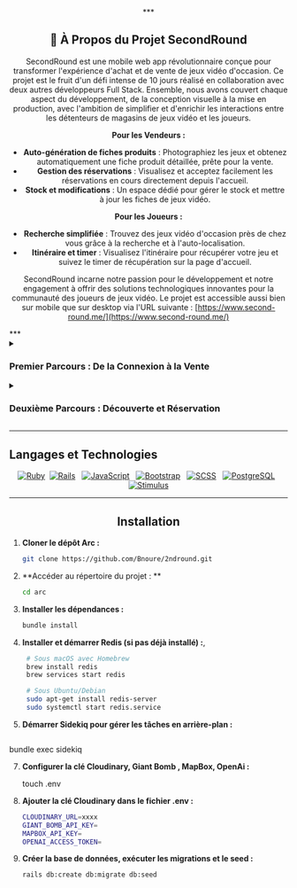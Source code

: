 <div align="center">
***
  
## 🚀 À Propos du Projet SecondRound

SecondRound est une mobile web app révolutionnaire conçue pour transformer l'expérience d'achat et de vente de jeux vidéo d'occasion. Ce projet est le fruit d'un défi intense de 10 jours réalisé en collaboration avec deux autres développeurs Full Stack. Ensemble, nous avons couvert chaque aspect du développement, de la conception visuelle à la mise en production, avec l'ambition de simplifier et d'enrichir les interactions entre les détenteurs de magasins de jeux vidéo et les joueurs.

**Pour les Vendeurs :**
- **Auto-génération de fiches produits** : Photographiez les jeux et obtenez automatiquement une fiche produit détaillée, prête pour la vente.
- **Gestion des réservations** : Visualisez et acceptez facilement les réservations en cours directement depuis l'accueil.
- **Stock et modifications** : Un espace dédié pour gérer le stock et mettre à jour les fiches de jeux vidéo.

**Pour les Joueurs :**
- **Recherche simplifiée** : Trouvez des jeux vidéo d'occasion près de chez vous grâce à la recherche et à l'auto-localisation.
- **Itinéraire et timer** : Visualisez l'itinéraire pour récupérer votre jeu et suivez le timer de récupération sur la page d'accueil.

SecondRound incarne notre passion pour le développement et notre engagement à offrir des solutions technologiques innovantes pour la communauté des joueurs de jeux vidéo. Le projet est accessible aussi bien sur mobile que sur desktop via l'URL suivante : [https://www.second-round.me/](https://www.second-round.me/)

</div>
***


<details>
<summary>
  
  ### Premier Parcours : De la Connexion à la Vente</summary>

<p align="center">
  <img src="https://res.cloudinary.com/dgmantli3/image/upload/w_500,h_300/v1712592412/SecondRound/Connection.png" alt="Page de connexion" width="500"/><br/>
  *Commencez par une connexion fluide et sécurisée.*
</p>

<p align="center">
  <img src="https://res.cloudinary.com/dgmantli3/image/upload/w_500,h_300/v1712592410/SecondRound/LandingCust.png" alt="Accueil après connexion" width="500"/><br/>
  *Accédez à une interface simplifiée pour photographier votre jeu.*
</p>

<p align="center">
  <img src="https://res.cloudinary.com/dgmantli3/image/upload/w_500,h_300/v1712601416/SecondRound/rjqsjurxsfxr2hp1dzj6.png" alt="Analyse de la photo du jeu" width="500"/><br/>
  *L'analyse intelligente remplit automatiquement les détails du jeu.*
</p>

</details>

<details>
<summary>
  
  ### Deuxième Parcours : Découverte et Réservation</summary>

<p align="center">
  <img src="https://res.cloudinary.com/dgmantli3/image/upload/w_500,h_300/v1712592410/SecondRound/Pageclient.png" alt="Page d'accueil colorée" width="500"/><br/>
  *Explorez l'accueil dynamique offrant recherche localisée.*
</p>

<p align="center">
  <img src="https://res.cloudinary.com/dgmantli3/image/upload/w_500,h_300/v1712592417/SecondRound/Recherche.png" alt="Recherche localisée de jeux" width="500"/><br/>
  *Effectuez des recherches précises pour trouver les jeux à proximité.*
</p>

<p align="center">
  <img src="https://res.cloudinary.com/dgmantli3/image/upload/w_500,h_300/v1712592413/SecondRound/Aller.png" alt="Vue de la réservation et itinéraire" width="500"/><br/>
  *Consultez vos réservations et l'itinéraire pour récupérer votre jeu.*
</p>

<p align="center">
  <img src="https://res.cloudinary.com/dgmantli3/image/upload/w_500,h_300/v1712592416/SecondRound/Combat.png" alt="Combat de jeux" width="500"/><br/>
  *Participez à des "combats de jeux" ludiques pour découvrir le jeu parfait.*
</details>

***

## Langages et Technologies
</div>

<div align="center">
  
[![Ruby](https://img.shields.io/badge/Ruby-red.svg)](https://www.ruby-lang.org/en/) &nbsp;[![Rails](https://img.shields.io/badge/Rails-brightgreen.svg)](https://rubyonrails.org/) &nbsp;  [![JavaScript](https://img.shields.io/badge/JavaScript-yellow.svg)](https://developer.mozilla.org/en-US/docs/Web/JavaScript) &nbsp; [![Bootstrap](https://img.shields.io/badge/Bootstrap-blueviolet.svg)](https://getbootstrap.com/) &nbsp; [![SCSS](https://img.shields.io/badge/SCSS-orange.svg)](https://sass-lang.com/) &nbsp; [![PostgreSQL](https://img.shields.io/badge/PostgreSQL-blue.svg)](https://www.postgresql.org/) &nbsp; [![Stimulus](https://img.shields.io/badge/Stimulus-lightgrey.svg)](https://stimulus.hotwired.dev/)
</div>

***

<div align="center">
  
## Installation
</div>

1. **Cloner le dépôt Arc :**
   ```bash
   git clone https://github.com/Bnoure/2ndround.git
2. **Accéder au répertoire du projet : **
   ```bash
   cd arc
3. **Installer les dépendances :**
   ```bash
   bundle install
4. **Installer et démarrer Redis (si pas déjà installé) :**,
   ```bash
    # Sous macOS avec Homebrew
    brew install redis
    brew services start redis

    # Sous Ubuntu/Debian
    sudo apt-get install redis-server
    sudo systemctl start redis.service
   
5. **Démarrer Sidekiq pour gérer les tâches en arrière-plan :**
   ```bash
  bundle exec sidekiq
   
7. **Configurer la clé Cloudinary, Giant Bomb , MapBox, OpenAi :**
   
   touch .env
   
8. **Ajouter la clé Cloudinary dans le fichier .env :**
   ```bash
   CLOUDINARY_URL=xxxx
   GIANT_BOMB_API_KEY=
   MAPBOX_API_KEY=
   OPENAI_ACCESS_TOKEN=
   
   
9. **Créer la base de données, exécuter les migrations et le seed :**
   ```bash
   rails db:create db:migrate db:seed


</p>



